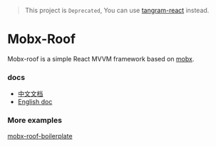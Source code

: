 
> This project is `Deprecated`, You can use [tangram-react](https://github.com/xiamidaxia/tangram-react) instead.

# Mobx-Roof

Mobx-roof is a simple React MVVM framework based on [mobx](https://github.com/mobxjs/mobx).

### docs

- [中文文档](docs/cn.md)
- [English doc](docs/en.md)

### More examples

[mobx-roof-boilerplate](https://github.com/mobx-roof/mobx-roof-boilerplate)
